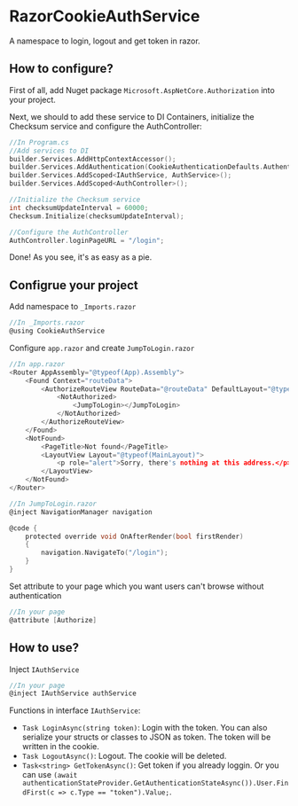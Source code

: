 # RazorCookieAuthService
A namespace to login, logout and get token in razor.

## How to configure?
First of all, add Nuget package `Microsoft.AspNetCore.Authorization` into your project.

Next, we should to add these service to DI Containers, initialize the Checksum service and configure the AuthController:

``` c sharp
//In Program.cs
//Add services to DI
builder.Services.AddHttpContextAccessor();
builder.Services.AddAuthentication(CookieAuthenticationDefaults.AuthenticationScheme).AddCookie();
builder.Services.AddScoped<IAuthService, AuthService>();
builder.Services.AddScoped<AuthController>();

//Initialize the Checksum service
int checksumUpdateInterval = 60000;
Checksum.Initialize(checksumUpdateInterval);

//Configure the AuthController
AuthController.loginPageURL = "/login";
```
Done! As you see, it's as easy as a pie.

## Configrue your project
Add namespace to `_Imports.razor`

``` c sharp
//In _Imports.razor
@using CookieAuthService
```

Configure `app.razor` and create `JumpToLogin.razor`

``` c sharp
//In app.razor
<Router AppAssembly="@typeof(App).Assembly">
    <Found Context="routeData">
        <AuthorizeRouteView RouteData="@routeData" DefaultLayout="@typeof(MainLayout)">
            <NotAuthorized>
                <JumpToLogin></JumpToLogin>
            </NotAuthorized>
        </AuthorizeRouteView>
    </Found>
    <NotFound>
        <PageTitle>Not found</PageTitle>
        <LayoutView Layout="@typeof(MainLayout)">
            <p role="alert">Sorry, there's nothing at this address.</p>
        </LayoutView>
    </NotFound>
</Router>
```

``` c sharp
//In JumpToLogin.razor
@inject NavigationManager navigation

@code {
    protected override void OnAfterRender(bool firstRender)
    {
        navigation.NavigateTo("/login");
    }
}

```

Set attribute to your page which you want users can't browse without authentication

``` c sharp
//In your page
@attribute [Authorize]
```

## How to use?
Inject `IAuthService`

``` c sharp
//In your page
@inject IAuthService authService
```

Functions in interface `IAuthService`:
- `Task LoginAsync(string token)`: Login with the token. You can also serialize your structs or classes to JSON as token. The token will be written in the cookie.
- `Task LogoutAsync()`: Logout. The cookie will be deleted.
- `Task<string> GetTokenAsync()`: Get token if you already loggin. Or you can use `(await authenticationStateProvider.GetAuthenticationStateAsync()).User.FindFirst(c => c.Type == "token").Value;`.

